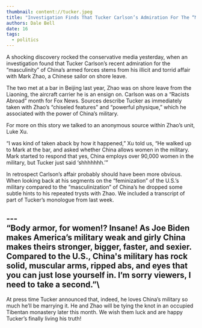 ```yaml
---
thumbnail: content://tucker.jpeg
title: "Investigation Finds That Tucker Carlson’s Admiration For The “Masculinity” Of China’s Navy Stems From Torrid Affair With Chinese Sailor On Shore Leave "
authors: Dale Bell
date: 16
tags:
  - politics
---
```


A shocking discovery rocked the conservative media yesterday, when an investigation found that Tucker Carlson’s recent admiration for the “masculinity” of China’s armed forces stems from his illicit and torrid affair with Mark Zhao, a Chinese sailor on shore leave.

The two met at a bar in Beijing last year, Zhao was on shore leave from the Liaoning, the aircraft carrier he is an ensign on. Carlson was on a “Racists Abroad” month for Fox News. Sources describe Tucker as immediately taken with Zhao’s “chiseled features” and “powerful physique,” which he associated with the power of China’s military.

For more on this story we talked to an anonymous source within Zhao’s unit, Luke Xu.

“I was kind of taken aback by how it happened,” Xu told us, “He walked up to Mark at the bar, and asked whether China allows women in the military. Mark started to respond that yes, China employs over 90,000 women in the military, but Tucker just said ‘shhhhhhh.’”

In retrospect Carlson’s affair probably should have been more obvious. When looking back at his segments on the “feminization” of the U.S.’s military compared to the “masculinization” of China’s he dropped some subtle hints to his repeated trysts with Zhao. We included a transcript of part of Tucker’s monologue from last week.

---\
“Body armor, for women!? Insane! As Joe Biden makes America’s military weak and girly China makes theirs stronger, bigger, faster, and sexier. Compared to the U.S., China's military has rock solid, muscular arms, ripped abs, and eyes that you can just lose yourself in. I’m sorry viewers, I need to take a second.”\
---

At press time Tucker announced that, indeed, he loves China’s military so much he’ll be marrying it. He and Zhao will be tying the knot in an occupied Tibentan monastery later this month. We wish them luck and are happy Tucker’s finally living his truth!

